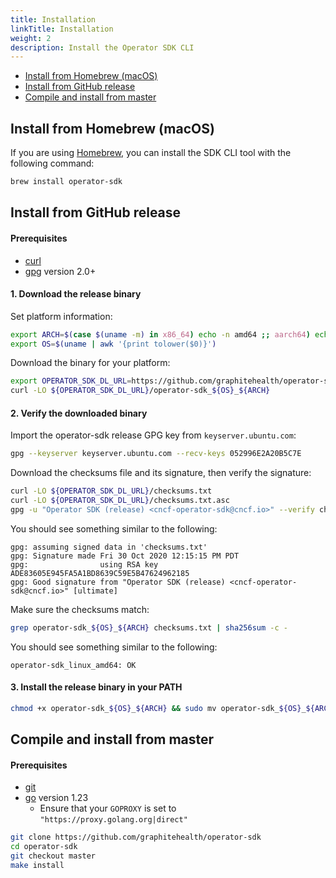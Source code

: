 ```yaml
---
title: Installation
linkTitle: Installation
weight: 2
description: Install the Operator SDK CLI
---
```


- [Install from Homebrew (macOS)](#install-from-homebrew-macos)
- [Install from GitHub release](#install-from-github-release)
- [Compile and install from master](#compile-and-install-from-master)

## Install from Homebrew (macOS)

If you are using [Homebrew][homebrew_tool], you can install the SDK CLI tool with the following command:

```sh
brew install operator-sdk
```

## Install from GitHub release

#### Prerequisites

- [curl](https://curl.haxx.se/)
- [gpg](https://gnupg.org/) version 2.0+

#### 1. Download the release binary

Set platform information:

```sh
export ARCH=$(case $(uname -m) in x86_64) echo -n amd64 ;; aarch64) echo -n arm64 ;; *) echo -n $(uname -m) ;; esac)
export OS=$(uname | awk '{print tolower($0)}')
```

Download the binary for your platform:

```sh
export OPERATOR_SDK_DL_URL=https://github.com/graphitehealth/operator-sdk/releases/download/v1.39.1
curl -LO ${OPERATOR_SDK_DL_URL}/operator-sdk_${OS}_${ARCH}
```

#### 2. Verify the downloaded binary

Import the operator-sdk release GPG key from `keyserver.ubuntu.com`:

```sh
gpg --keyserver keyserver.ubuntu.com --recv-keys 052996E2A20B5C7E
```

Download the checksums file and its signature, then verify the signature:

```sh
curl -LO ${OPERATOR_SDK_DL_URL}/checksums.txt
curl -LO ${OPERATOR_SDK_DL_URL}/checksums.txt.asc
gpg -u "Operator SDK (release) <cncf-operator-sdk@cncf.io>" --verify checksums.txt.asc
```

You should see something similar to the following:

```console
gpg: assuming signed data in 'checksums.txt'
gpg: Signature made Fri 30 Oct 2020 12:15:15 PM PDT
gpg:                using RSA key ADE83605E945FA5A1BD8639C59E5B47624962185
gpg: Good signature from "Operator SDK (release) <cncf-operator-sdk@cncf.io>" [ultimate]
```

Make sure the checksums match:

```sh
grep operator-sdk_${OS}_${ARCH} checksums.txt | sha256sum -c -
```

You should see something similar to the following:

```console
operator-sdk_linux_amd64: OK
```

#### 3. Install the release binary in your PATH

```sh
chmod +x operator-sdk_${OS}_${ARCH} && sudo mv operator-sdk_${OS}_${ARCH} /usr/local/bin/operator-sdk
```

## Compile and install from master

#### Prerequisites

- [git][git_tool]
- [go][go_tool] version 1.23
  - Ensure that your `GOPROXY` is set to `"https://proxy.golang.org|direct"`

```sh
git clone https://github.com/graphitehealth/operator-sdk
cd operator-sdk
git checkout master
make install
```

[homebrew_tool]:https://brew.sh/
[git_tool]:https://git-scm.com/downloads
[go_tool]:https://golang.org/dl/
